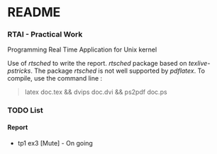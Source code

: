 # README #

### RTAI - Practical Work ###

Programming Real Time Application for Unix kernel

Use of *rtsched* to write the report. *rtsched* package based on *texlive-pstricks*. The package *rtsched* is not well supported by *pdflatex*. To compile, use the command line :
> latex doc.tex && dvips doc.dvi && ps2pdf doc.ps

### TODO List ###

#### Report ####

* tp1 ex3 [Mute] - On going
